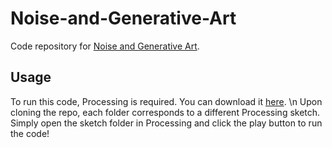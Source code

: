 # Noise-and-Generative-Art
Code repository for [Noise and Generative Art](https://www.youtube.com/watch?v=O5zg9WvRZXs).

## Usage
To run this code, Processing is required. You can download it [here](https://processing.org/download/). \n
Upon cloning the repo, each folder corresponds to a different Processing sketch. Simply open the sketch folder in Processing and click the play button to run the code!

